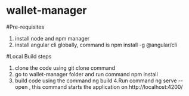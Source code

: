 # wallet-manager

#Pre-requisites
1. install node and npm manager
2. install angular cli globally, command is npm install -g @angular/cli

#Local Build steps
1. clone the code using git clone command
2. go to wallet-manager folder and run command npm install
3. build code using the command ng build
4.Run command ng serve --open , this command starts the application on  http://localhost:4200/